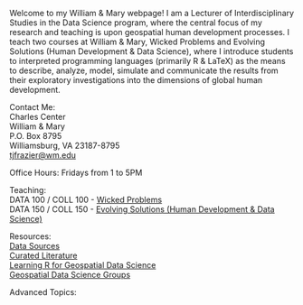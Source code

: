 Welcome to my William & Mary webpage! I am a Lecturer of Interdisciplinary Studies in the Data Science program, where the central focus of my research and teaching is upon geospatial human development processes.   I teach two courses at William & Mary, Wicked Problems and Evolving Solutions (Human Development & Data Science), where I introduce students to interpreted programming languages (primarily R & LaTeX) as the means to describe, analyze, model, simulate and communicate the results from their exploratory investigations into the dimensions of global human development.  

Contact Me:  
Charles Center  
William & Mary  
P.O. Box 8795  
Williamsburg, VA 23187-8795   
<a href = "mailto: tjfrazier@wm.edu">tjfrazier@wm.edu</a>

Office Hours: Fridays from 1 to 5PM

Teaching:  
DATA 100 / COLL 100  -  <a href = "https://tyzao.github.io/wicked_problems/">Wicked Problems</a>  
DATA 150 / COLL 150  -  <a href = "https://tyzao.github.io/evolving_solutions/">Evolving Solutions (Human Development & Data Science)</a>  

Resources:  
<a href = "https://tyzao.github.io/geohumanpro/data">Data Sources</a>  
<a href = "https://tyzao.github.io/geohumanpro/research">Curated Literature</a>  
<a href = "https://tyzao.github.io/geohumanpro/learning">Learning R for Geospatial Data Science</a>  
<a href = "https://tyzao.github.io/geohumanpro/groups">Geospatial Data Science Groups</a>

Advanced Topics:
